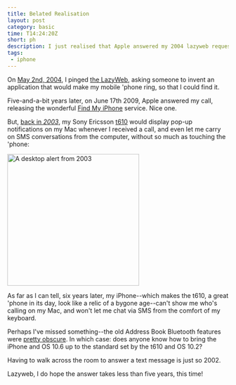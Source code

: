```yaml
---
title: Belated Realisation
layout: post
category: basic
time: T14:24:20Z
short: ph
description: I just realised that Apple answered my 2004 lazyweb request.
tags: 
 - iphone
---
```

On [May 2nd, 2004][1], I pinged [the LazyWeb][4], asking someone to invent an application that would make my mobile 'phone ring, so that I could find it.

Five-and-a-bit years later, on June 17th 2009, Apple answered my call, releasing the wonderful [Find My iPhone][2] service. Nice one.

But, <a href="http://submitresponse.co.uk/weblog/2003/08/13/t610-on-the-desktop/">back in <em>2003</em></a>, my Sony Ericsson [t610][3] would display pop-up notifications on my Mac whenever I received a call, and even let me carry on SMS conversations from the computer, without so much as touching the 'phone:

<img src="http://dl.dropbox.com/u/84981/blog/u/2009/11/incoming-centre.jpg" width="300" alt="A desktop alert from 2003" />

As far as I can tell, six years later, my iPhone--which makes the t610, a great 'phone in its day, look like a relic of a bygone age--can't show me who's calling on my Mac, and won't let me chat via SMS from the comfort of my keyboard.

Perhaps I've missed something--the old Address Book Bluetooth features were [pretty obscure][5]. In which case: does anyone know how to bring the iPhone and <abbr>OS</abbr> 10.6 up to the standard set by the t610 and <abbr>OS</abbr> 10.2?

Having to walk across the room to answer a text message is just so 2002.

<p class="small">Lazyweb, I do hope the answer takes less than five years, this time!</p>

[1]:http://submitresponse.co.uk/weblog/2004/05/02/ringringfindmybloodyphone/
[2]:http://www.apple.com/mobileme/whats-new/ "Finally, a good reason to pay through the nose for Mobile Me!"
[3]:http://www.sonyericsson.com/t610/ "A superb 'phone in its day"
[4]:http://en.wikipedia.org/wiki/LazyWeb "I still miss the LazyWeb site, seems people use Twitter nowadays"
[5]:http://www.macosxhints.com/article.php?story=20020828095138297